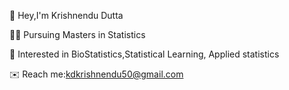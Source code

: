 👋 Hey,I'm Krishnendu Dutta

👨‍🎓 Pursuing Masters in Statistics

📑 Interested in BioStatistics,Statistical Learning, 
Applied statistics 
   
✉️ Reach me:kdkrishnendu50@gmail.com
